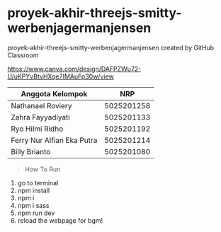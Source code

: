 # proyek-akhir-threejs-smitty-werbenjagermanjensen
proyek-akhir-threejs-smitty-werbenjagermanjensen created by GitHub Classroom

https://www.canva.com/design/DAFPZWu72-U/uKPYvBtvHXqe7IMAuFp30w/view

Anggota Kelompok         |NRP
|-------------------------|----------|
Nathanael Roviery         |5025201258
Zahra Fayyadiyati         |5025201133
Ryo Hilmi Ridho           |5025201192
Ferry Nur Alfian Eka Putra|5025201214
Billy Brianto             |5025201080

>How To Run
1. go to terminal
2. npm install
3. npm i
4. npm i sass
5. npm run dev
6. reload the webpage for bgm!
